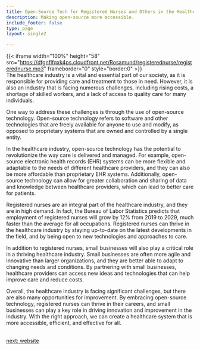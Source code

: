 ```yaml
---
title: Open-Source Tech for Registered Nurses and Others in the Healthcare  Industry
description: Making open-source more accessible.
include_footer: false
type: page
layout: single2

---
```


{{< iframe width="100%" height="58" src="https://dfgnflfqxk4ps.cloudfront.net/Rosamund/registerednurse/registerednurse.mp3" frameborder="0" style="border:0" >}}<br>
The healthcare industry is a vital and essential part of our society, as it is responsible for providing care and treatment to those in need. However, it is also an industry that is facing numerous challenges, including rising costs, a shortage of skilled workers, and a lack of access to quality care for many individuals.

One way to address these challenges is through the use of open-source technology. Open-source technology refers to software and other technologies that are freely available for anyone to use and modify, as opposed to proprietary systems that are owned and controlled by a single entity.

In the healthcare industry, open-source technology has the potential to revolutionize the way care is delivered and managed. For example, open-source electronic health records (EHR) systems can be more flexible and adaptable to the needs of different healthcare providers, and they can also be more affordable than proprietary EHR systems. Additionally, open-source technology can allow for greater collaboration and sharing of data and knowledge between healthcare providers, which can lead to better care for patients.

Registered nurses are an integral part of the healthcare industry, and they are in high demand. In fact, the Bureau of Labor Statistics predicts that employment of registered nurses will grow by 12% from 2019 to 2029, much faster than the average for all occupations. Registered nurses can thrive in the healthcare industry by staying up-to-date on the latest developments in the field, and by being open to new technologies and approaches to care.

In addition to registered nurses, small businesses will also play a critical role in a thriving healthcare industry. Small businesses are often more agile and innovative than larger organizations, and they are better able to adapt to changing needs and conditions. By partnering with small businesses, healthcare providers can access new ideas and technologies that can help improve care and reduce costs.

Overall, the healthcare industry is facing significant challenges, but there are also many opportunities for improvement. By embracing open-source technology, registered nurses can thrive in their careers, and small businesses can play a key role in driving innovation and improvement in the industry. With the right approach, we can create a healthcare system that is more accessible, efficient, and effective for all.

<br>
<a href="https://workdojos.com/registerednurse/website">next: website</a>
<br>
</p>